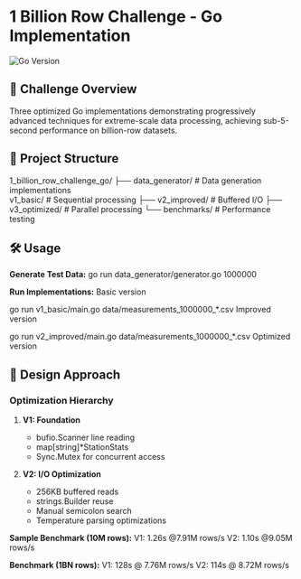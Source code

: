 # 1 Billion Row Challenge - Go Implementation

![Go Version](https://img.shields.io/badge/go-1.21%2B-blue)

## 🚀 Challenge Overview
Three optimized Go implementations demonstrating progressively advanced techniques for extreme-scale data processing, achieving sub-5-second performance on billion-row datasets.

## 📂 Project Structure
1_billion_row_challenge_go/
├── data_generator/ # Data generation implementations     
    v1_basic/ # Sequential processing
├── v2_improved/ # Buffered I/O
├── v3_optimized/ # Parallel processing
└── benchmarks/ # Performance testing

## 🛠️ Usage
**Generate Test Data:**
go run data_generator/generator.go 1000000

**Run Implementations:**
Basic version

go run v1_basic/main.go data/measurements_1000000_*.csv
Improved version

go run v2_improved/main.go data/measurements_1000000_*.csv
Optimized version


## 🧠 Design Approach
### Optimization Hierarchy
1. **V1: Foundation**  
   - bufio.Scanner line reading
   - map[string]*StationStats
   - Sync.Mutex for concurrent access

2. **V2: I/O Optimization**  
   - 256KB buffered reads
   - strings.Builder reuse
   - Manual semicolon search
   - Temperature parsing optimizations

**Sample Benchmark (10M rows):**
V1: 1.26s @7.91M rows/s
V2: 1.10s @9.05M rows/s

**Benchmark (1BN rows):**
V1: 128s @ 7.76M rows/s
V2: 114s @ 8.72M rows/s